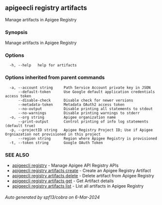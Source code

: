 ## apigeecli registry artifacts

Manage artifacts in Apigee Registry

### Synopsis

Manage artifacts in Apigee Registry

### Options

```
  -h, --help   help for artifacts
```

### Options inherited from parent commands

```
  -a, --account string     Path Service Account private key in JSON
      --default-token      Use Google default application credentials access token
      --disable-check      Disable check for newer versions
      --metadata-token     Metadata OAuth2 access token
      --no-output          Disable printing all statements to stdout
      --no-warnings        Disable printing warnings to stderr
  -o, --org string         Apigee organization name
      --print-output       Control printing of info log statements (default true)
  -p, --projectID string   Apigee Registry Project ID; Use if Apigee Orgniazation not provisioned in this project
      --region string      Region where Apigee Registry is provisioned
  -t, --token string       Google OAuth Token
```

### SEE ALSO

* [apigeecli registry](apigeecli_registry.md)	 - Manage Apigee API Registry APIs
* [apigeecli registry artifacts create](apigeecli_registry_artifacts_create.md)	 - Create an Apigee Registry Artifact
* [apigeecli registry artifacts delete](apigeecli_registry_artifacts_delete.md)	 - Delete artifact from Apigee Registry
* [apigeecli registry artifacts get](apigeecli_registry_artifacts_get.md)	 - Get Artifact details
* [apigeecli registry artifacts list](apigeecli_registry_artifacts_list.md)	 - List all artifacts in Apigee Registry

###### Auto generated by spf13/cobra on 6-Mar-2024
